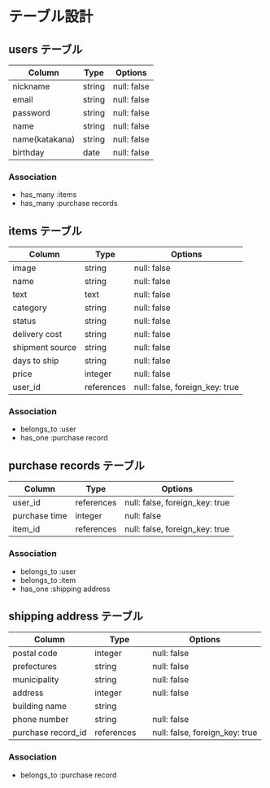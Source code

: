 # テーブル設計

## users テーブル

| Column         | Type   | Options     |
| --------       | ------ | ----------- |
| nickname       | string | null: false |
| email          | string | null: false |
| password       | string | null: false |
| name           | string | null: false |
| name(katakana) | string | null: false |
| birthday       | date   | null: false |


### Association

- has_many :items
- has_many :purchase records

## items テーブル

| Column         | Type   | Options     |
| ------         | ------ | ----------- |
| image          | string | null: false |
| name           | string | null: false |
| text           | text   | null: false |
| category       | string | null: false |
| status         | string | null: false |
|  delivery cost | string | null: false |
| shipment source| string | null: false |
| days to ship   | string | null: false |
| price          | integer| null: false |
| user_id        | references | null: false, foreign_key: true |

### Association

- belongs_to :user
- has_one :purchase record

## purchase records テーブル

| Column        | Type       | Options                        |
| ------        | ---------- | ------------------------------ |
| user_id       | references | null: false, foreign_key: true |
| purchase time | integer    | null: false |
| item_id       | references | null: false, foreign_key: true |

### Association

- belongs_to :user
- belongs_to :item
- has_one :shipping address


## shipping address テーブル

| Column  | Type    | Options                        |
| ------- | ------- | ------------------------------ |
| postal code       | integer     | null: false |
| prefectures       | string | null: false |
| municipality      | string | null: false |
| address           | integer | null: false |
| building name     | string | 
| phone number      | string | null: false |
|purchase record_id | references　| null: false, foreign_key: true |

### Association
- belongs_to :purchase record